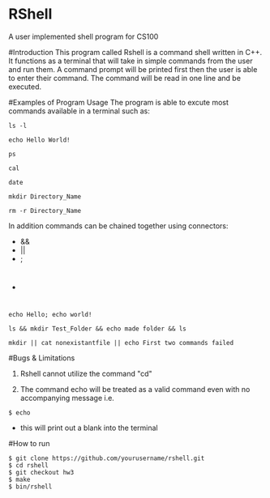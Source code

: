 # RShell 
A user implemented shell program for CS100

#Introduction
This program called Rshell is a command shell written in C++. It functions as a terminal that will take in simple commands from the user and run them. A command prompt will be printed first then the user is able to enter their command. The command will be read in one line and be executed.

#Examples of Program Usage
The program is able to excute most commands available in a terminal such as:
```
ls -l

echo Hello World!

ps

cal

date

mkdir Directory_Name

rm -r Directory_Name
```
In addition commands can be chained together using connectors:
* &&
* ||
* ;
* #
```
echo Hello; echo world!

ls && mkdir Test_Folder && echo made folder && ls

mkdir || cat nonexistantfile || echo First two commands failed
```

#Bugs & Limitations
1. Rshell cannot utilize the command "cd"

2. The command echo will be treated as a valid command even with no accompanying message i.e.
  ```
  $ echo
  ```
  * this will print out a blank into the terminal

  
  
#How to run
```
$ git clone https://github.com/yourusername/rshell.git
$ cd rshell
$ git checkout hw3
$ make
$ bin/rshell
```
